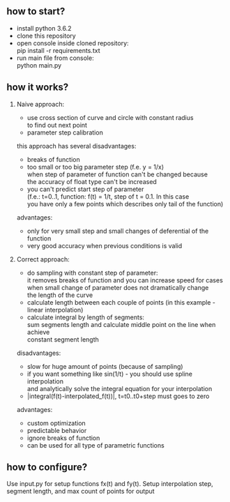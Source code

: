 ## how to start?
* install python 3.6.2
* clone this repository
* open console inside cloned repository: \
pip install -r requirements.txt
* run main file from console: \
python main.py
## how it works?
1) Naive approach:
    * use cross section of curve and circle with constant radius \
    to find out next point
    * parameter step calibration

   this approach has several disadvantages:
    * breaks of function
    * too small or too big parameter step (f.e. y = 1/x) \
    when step of parameter of function can't be changed because \
    the accuracy of float type can't be increased
    * you can't predict start step of parameter \
    (f.e.: t=0..1, function: f(t) = 1/t, step of t = 0.1. In this case \
    you have only a few points which describes only tail of the function)

   advantages:
    * only for very small step and small changes of deferential of the function
    * very good accuracy when previous conditions is valid
2) Correct approach:
    * do sampling with constant step of parameter: \
    it removes breaks of function and you can increase speed for cases \
    when small change of parameter does not dramatically change  \
    the length of the curve
    * calculate length between each couple of points
   (in this example - linear interpolation)
   * calculate integral by length of segments: \
   sum segments length and calculate middle point on the line when achieve \
   constant segment length

   disadvantages:
   * slow for huge amount of points (because of sampling)
   * if you want something like sin(1/t) - you should use spline interpolation \
   and analytically solve the integral equation for your interpolation
   * |integral(f(t)-interpolated_f(t))|, t=t0..t0+step must goes to zero

   advantages:
   * custom optimization
   * predictable behavior
   * ignore breaks of function
   * can be used for all type of parametric functions
## how to configure?
Use input.py for setup functions fx(t) and fy(t). Setup interpolation step, \
segment length, and max count of points for output

